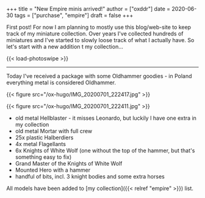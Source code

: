 +++
title = "New Empire minis arrived!"
author = ["oxddr"]
date = 2020-06-30
tags = ["purchase", "empire"]
draft = false
+++

First post! For now I am planning to mostly use this blog/web-site to keep track of my miniature
collection. Over years I've collected hundreds of miniatures and I've started to slowly loose
track of what I actually have. So let's start with a new addition t my collection...

<!--more-->

{{< load-photoswipe >}}

---

Today I've received a package with some Oldhammer goodies - in Poland everything metal is
considered Oldhammer.

{{< figure src="/ox-hugo/IMG_20200701_222417.jpg" >}}

{{< figure src="/ox-hugo/IMG_20200701_222411.jpg" >}}

-   old metal Hellblaster - it misses Leonardo, but luckily I have one extra in my collection
-   old metal Mortar with full crew
-   25x plastic Halberdiers
-   4x metal Flagellants
-   6x Knights of White Wolf (one without the top of the hammer, but that's something easy to fix)
-   Grand Master of the Knights of White Wolf
-   Mounted Hero with a hammer
-   handful of bits, incl. 3 knight bodies and some extra horses

All models have been added to [my collection]({{< relref "empire" >}}) list.
